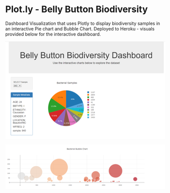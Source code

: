 # Plot.ly - Belly Button Biodiversity

Dashboard Visualization that uses Plotly to display biodiversity samples in an interactive Pie chart and Bubble Chart. Deployed to Heroku - visuals provided below for the interactive dashboard. 

![Pie Chart](pie_chart.PNG)

![Bubble Chart](bubble_chart.PNG)

